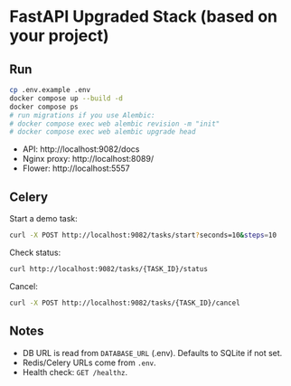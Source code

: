 # FastAPI Upgraded Stack (based on your project)

## Run
```bash
cp .env.example .env
docker compose up --build -d
docker compose ps
# run migrations if you use Alembic:
# docker compose exec web alembic revision -m "init"
# docker compose exec web alembic upgrade head
```

- API: http://localhost:9082/docs
- Nginx proxy: http://localhost:8089/
- Flower: http://localhost:5557

## Celery
Start a demo task:
```bash
curl -X POST http://localhost:9082/tasks/start?seconds=10&steps=10
```
Check status:
```bash
curl http://localhost:9082/tasks/{TASK_ID}/status
```
Cancel:
```bash
curl -X POST http://localhost:9082/tasks/{TASK_ID}/cancel
```

## Notes
- DB URL is read from `DATABASE_URL` (.env). Defaults to SQLite if not set.
- Redis/Celery URLs come from `.env`.
- Health check: `GET /healthz`.
